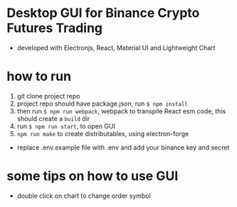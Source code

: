 
# Desktop GUI for Binance Crypto Futures Trading
- developed with Electronjs, React, Material UI and Lightweight Chart

# how to run 
1. git clone project repo
2. project repo should have package.json, run `$ npm install`
3. then run `$ npm run webpack`, webpack to transpile React esm code, this should create a `build` dir
4. run `$ npm run start`, to open GUI
5. `npm run make` to create distributables, using electron-forge

- replace .env.example file with .env and add your binance key and secret


# some tips on how to use GUI
- double click on chart to change order symbol